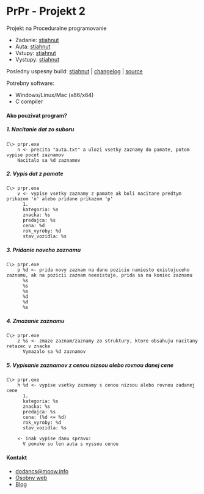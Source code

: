 # PrPr - Projekt 2

Projekt na Proceduralne programovanie

 * Zadanie: [stiahnut](resources/zadanie.pdf)
 * Auta: [stiahnut](resources/auta.txt)
 * Vstupy: [stiahnut](resources/vstupy.txt)
 * Vystupy: [stiahnut](resources/vystupy.txt)


Posledny uspesny build: [stiahnut](https://github.com/dodancs/PrPr-Projekt2/releases) | [changelog](CHANGELOG.md) | [source](https://github.com/dodancs/PrPr-Projekt2/blob/master/sources/sources/Source.c)

Potrebny software:

 * Windows/Linux/Mac (x86/x64)
 * C compiler


#### Ako pouzivat program?

##### 1. Nacitanie dat zo suboru

```
C\> prpr.exe
    n <- precita "auta.txt" a ulozi vsetky zaznamy do pamate, potom vypise pocet zaznamov
    Nacitalo sa %d zaznamov
```
##### 2. Vypis dat z pamate
```
C\> prpr.exe
    v <- vypise vsetky zaznamy z pamate ak boli nacitane predtym prikazom 'n' alebo pridane prikazom 'p'
      1.
      kategoria: %s
      znacka: %s
      predajca: %s
      cena: %d
      rok_vyroby: %d
      stav_vozidla: %s
```
##### 3. Pridanie noveho zaznamu
```
C\> prpr.exe
    p %d <- prida novy zaznam na danu poziciu namiesto existujuceho zaznamu, ak na pozicii zaznam neexistuje, prida sa na koniec zaznamu
      %s
      %s
      %s
      %d
      %d
      %s
```
##### 4. Zmazanie zaznamu
```
C\> prpr.exe
    z %s <- zmaze zaznam/zaznamy zo struktury, ktore obsahuju nacitany retazec v znacke
      Vymazalo sa %d zaznamov
```
##### 5. Vypisanie zaznamov z cenou nizsou alebo rovnou danej cene
```
C\> prpr.exe
    h %d <- vypise vsetky zaznamy s cenou nizsou alebo rovnou zadanej cene
      1.
      kategoria: %s
      znacka: %s
      predajca: %s
      cena: (%d <= %d)
      rok_vyroby: %d
      stav_vozidla: %s

    <- inak vypise danu spravu:
      V ponuke su len auta s vyssou cenou
```

#### Kontakt

 * dodancs@moow.info
 * [Osobny web](https://dodancs.moow.info)
 * [Blog](https://dodancs.moow.info/blog)
